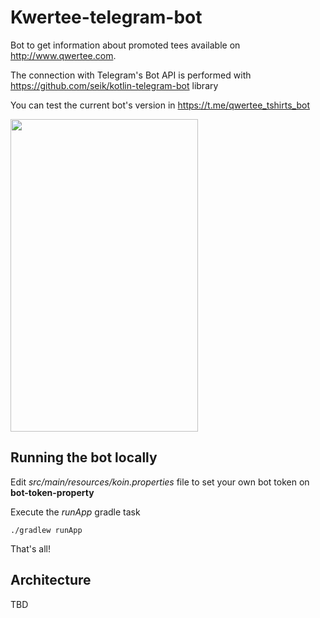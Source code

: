# Kwertee-telegram-bot
Bot to get information about promoted tees available on http://www.qwertee.com.

The connection with Telegram's Bot API is performed with https://github.com/seik/kotlin-telegram-bot library

You can test the current bot's version in https://t.me/qwertee_tshirts_bot

<img data-canonical-src="https://lh5.googleusercontent.com/owZ4aVTntN__ykRur-lpOUONw_ctsRO-7nYbwq88Umd2z6rK9u9bJE31bur-B6wCrfmQsp6twy4ibWMzmCuf=w2880-h1542-rw" src="https://camo.githubusercontent.com/64431f9faeae0e56a92687e4483f78147419a0fe/68747470733a2f2f6c68352e676f6f676c6575736572636f6e74656e742e636f6d2f6f775a346156546e744e5f5f796b5275722d6c704f554f4e775f637473524f2d376e596277713838556d64327a36724b397539624a4533316275722d4236774372666d51737036747779346962574d7a6d4375663d77323838302d68313534322d7277" width="300" height="500">

## Running the bot locally
Edit *src/main/resources/koin.properties* file to set your own bot token on **bot-token-property**

Execute the *runApp* gradle task

````
./gradlew runApp
````

That's all!

## Architecture

TBD

